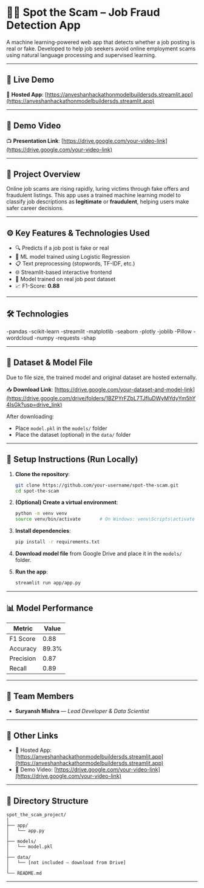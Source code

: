 # 🕵️‍♂️ Spot the Scam – Job Fraud Detection App

A machine learning-powered web app that detects whether a job posting is real or fake. Developed to help job seekers avoid online employment scams using natural language processing and supervised learning.

---

## 🚀 Live Demo

🔗 **Hosted App**: [https://anveshanhackathonmodelbuildersds.streamlit.app](https://anveshanhackathonmodelbuildersds.streamlit.app)

---

## 🎥 Demo Video

📺 **Presentation Link**: [https://drive.google.com/your-video-link](https://drive.google.com/your-video-link)

---

## 🧠 Project Overview

Online job scams are rising rapidly, luring victims through fake offers and fraudulent listings. This app uses a trained machine learning model to classify job descriptions as **legitimate** or **fraudulent**, helping users make safer career decisions.

---

## ⚙️ Key Features & Technologies Used

- 🔍 Predicts if a job post is fake or real
- 🧠 ML model trained using Logistic Regression
- 📋 Text preprocessing (stopwords, TF-IDF, etc.)
- 🌐 Streamlit-based interactive frontend
- 🧪 Model trained on real job post dataset
- 📈 F1-Score: **0.88**

---

## 🛠️ Technologies

-pandas
-scikit-learn
-streamlit
-matplotlib
-seaborn
-plotly
-joblib
-Pillow
-wordcloud
-numpy
-requests
-shap

---

## 📁 Dataset & Model File

Due to file size, the trained model and original dataset are hosted externally.

📥 **Download Link**: [https://drive.google.com/your-dataset-and-model-link](https://drive.google.com/drive/folders/1BZPYrFZbL7TJfIuDWyMYdyYm5hY4IsGk?usp=drive_link)

After downloading:

- Place `model.pkl` in the `models/` folder
- Place the dataset (optional) in the `data/` folder

---

## 🧪 Setup Instructions (Run Locally)

1. **Clone the repository**:

   ```bash
   git clone https://github.com/your-username/spot-the-scam.git
   cd spot-the-scam
   ```

2. **(Optional) Create a virtual environment**:

   ```bash
   python -m venv venv
   source venv/bin/activate       # On Windows: venv\Scripts\activate
   ```

3. **Install dependencies**:

   ```bash
   pip install -r requirements.txt
   ```

4. **Download model file** from Google Drive and place it in the `models/` folder.

5. **Run the app**:

   ```bash
   streamlit run app/app.py
   ```

---

## 📊 Model Performance

| Metric    | Value |
| --------- | ----- |
| F1 Score  | 0.88  |
| Accuracy  | 89.3% |
| Precision | 0.87  |
| Recall    | 0.89  |

---

## 🙋 Team Members

- **Suryansh Mishra** — *Lead Developer & Data Scientist*

---

## 🔗 Other Links

- 🔹 Hosted App: [https://anveshanhackathonmodelbuildersds.streamlit.app](https://anveshanhackathonmodelbuildersds.streamlit.app)
- 🔹 Demo Video: [https://drive.google.com/your-video-link](https://drive.google.com/your-video-link)

---

## 📂 Directory Structure

```plaintext
spot_the_scam_project/
│
├── app/
│   └── app.py
│
├── models/
│   └── model.pkl
│
├── data/
│   └── [not included – download from Drive]
│
└── README.md
```

---

